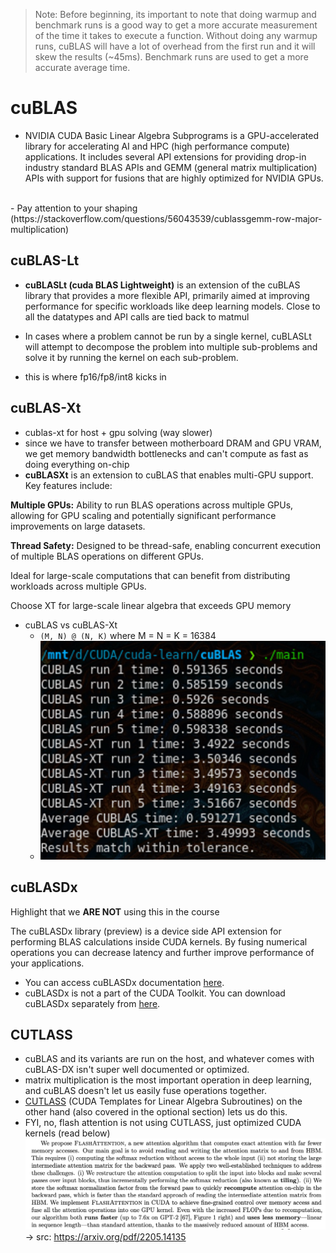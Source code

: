 > Note: Before beginning, its important to note that doing warmup and benchmark runs is a good way to get a more accurate measurement of the time it takes to execute a function. Without doing any warmup runs, cuBLAS will have a lot of overhead from the first run and it will skew the results (~45ms). Benchmark runs are used to get a more accurate average time.

# cuBLAS

- NVIDIA CUDA Basic Linear Algebra Subprograms is a GPU-accelerated library for accelerating AI and HPC (high performance compute) applications. It includes several API extensions for providing drop-in industry standard BLAS APIs and GEMM (general matrix multiplication) APIs with support for fusions that are highly optimized for NVIDIA GPUs.
<br>
- Pay attention to your shaping (https://stackoverflow.com/questions/56043539/cublassgemm-row-major-multiplication)

## cuBLAS-Lt
- **cuBLASLt (cuda BLAS Lightweight)** is an extension of the cuBLAS library that provides a more flexible API, primarily aimed at improving performance for specific workloads like deep learning models. Close to all the datatypes and API calls are tied back to matmul

- In cases where a problem cannot be run by a single kernel, cuBLASLt will attempt to decompose the problem into multiple sub-problems and solve it by running the kernel on each sub-problem.

- this is where fp16/fp8/int8 kicks in

## cuBLAS-Xt
- cublas-xt for host + gpu solving (way slower)
- since we have to transfer between motherboard DRAM and GPU VRAM, we get memory bandwidth bottlenecks and can't compute as fast as doing everything on-chip
- **cuBLASXt** is an extension to cuBLAS that enables multi-GPU support. Key features include:

**Multiple GPUs:** Ability to run BLAS operations across multiple GPUs, allowing for GPU scaling and potentially significant performance improvements on large datasets.

**Thread Safety:** Designed to be thread-safe, enabling concurrent execution of multiple BLAS operations on different GPUs.

Ideal for large-scale computations that can benefit from distributing workloads across multiple GPUs.

Choose XT for large-scale linear algebra that exceeds GPU memory

- cuBLAS vs cuBLAS-Xt
    - `(M, N) @ (N, K)` where M = N = K = 16384
    - ![](../assets/cublas-vs-cublasxt.png)

## cuBLASDx

Highlight that we **ARE NOT** using this in the course

The cuBLASDx library (preview) is a device side API extension for performing BLAS calculations inside CUDA kernels. By fusing numerical operations you can decrease latency and further improve performance of your applications.

- You can access cuBLASDx documentation [here](https://docs.nvidia.com/cuda/cublasdx).
- cuBLASDx is not a part of the CUDA Toolkit. You can download cuBLASDx separately from [here](https://developer.nvidia.com/cublasdx-downloads).

## CUTLASS
- cuBLAS and its variants are run on the host, and whatever comes with cuBLAS-DX isn't super well documented or optimized. 
- matrix multiplication is the most important operation in deep learning, and cuBLAS doesn't let us easily fuse operations together. 
- [CUTLASS](https://github.com/NVIDIA/cutlass) (CUDA Templates for Linear Algebra Subroutines) on the other hand (also covered in the optional section) lets us do this.
- FYI, no, flash attention is not using CUTLASS, just optimized CUDA kernels (read below)
![](../assets/flashattn.png) -> src: https://arxiv.org/pdf/2205.14135
